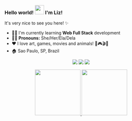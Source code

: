 <!-- Profile page - github
-->
### Hello world! <img src="https://raw.githubusercontent.com/kaueMarques/kaueMarques/master/hi.gif" height="30px"> I'm Liz! 
It's very nice to see you here! ✨ 

- 👩‍🎓 I'm currently learning <b>Web Full Stack</b> development
- 🏳️‍🌈 <b>Pronouns:</b> She/Her/Ela/Dela
- ❤️ I love art, games, movies and animals! 🎨🎮🎬🐇
- 🏠 Sao Paulo, SP, Brazil

<div align="center">
<p></p>
<a href = "mailto:amarilisc.x@gmail.com"><img src="https://img.shields.io/badge/-Gmail-%23333?style=for-the-badge&logo=gmail&logoColor=white" target="_blank"></a>
  <a href="https://www.linkedin.com/in/amarilis-caccia-75268096/" target="_blank"><img src="https://img.shields.io/badge/-LinkedIn-%230077B5?style=for-the-badge&logo=linkedin&logoColor=white" target="_blank"></a>
    <a href="https://twitter.com/lizziepex" target="_blank">
    <img src="https://img.shields.io/badge/Twitter-1DA1F2?style=for-the-badge&logo=twitter&logoColor=white" target="_blank">
  </a>
</div>

<div align="center">
  <p></p>
  <a href="https://github.com/amarilisc">
  <img height="150em" src="https://github-readme-stats.vercel.app/api?username=amarilisc&show_icons=true&theme=dracula&include_all_commits=true&count_private=true"/>
  <img height="150em" src="https://github-readme-stats.vercel.app/api/top-langs/?username=amarilisc&layout=compact&langs_count=7&theme=dracula"/>
</div>
